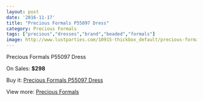 ```yaml
---
layout: post
date: '2016-11-17'
title: "Precious Formals P55097 Dress"
category: Precious Formals
tags: ["precious","dresses","brand","beaded","formals"]
image: http://www.lustparties.com/10915-thickbox_default/precious-formals-p55097-dress.jpg
---
```

Precious Formals P55097 Dress

On Sales: **$298**
<a href="https://www.lustparties.com/en/precious-formals/3814-precious-formals-p55097-dress.html"><amp-img layout="responsive" width="600" height="600" src="//www.lustparties.com/10915-thickbox_default/precious-formals-p55097-dress.jpg" alt="Precious Formals P55097 Dress 0" /></a>
<a href="https://www.lustparties.com/en/precious-formals/3814-precious-formals-p55097-dress.html"><amp-img layout="responsive" width="600" height="600" src="//www.lustparties.com/10916-thickbox_default/precious-formals-p55097-dress.jpg" alt="Precious Formals P55097 Dress 1" /></a>
<a href="https://www.lustparties.com/en/precious-formals/3814-precious-formals-p55097-dress.html"><amp-img layout="responsive" width="600" height="600" src="//www.lustparties.com/10917-thickbox_default/precious-formals-p55097-dress.jpg" alt="Precious Formals P55097 Dress 2" /></a>

Buy it: [Precious Formals P55097 Dress](https://www.lustparties.com/en/precious-formals/3814-precious-formals-p55097-dress.html "Precious Formals P55097 Dress")

View more: [Precious Formals](https://www.lustparties.com/en/18-precious-formals "Precious Formals")